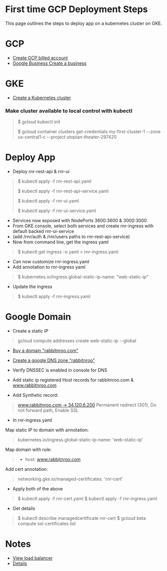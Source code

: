 # First time GCP Deployment Steps
This page outlines the steps to deploy app on a kubernetes cluster on GKE.

# GCP
- [Create GCP billed account](https://console.cloud.google.com/billing/01D4EF-77D620-DAFCAA?project=utopian-theater-297420)
- [Google Business
Create a business](https://business.google.com/site/l/15307595727785047865?hl=en)

# GKE
- [Create a Kubernetes cluster](https://console.cloud.google.com/kubernetes/list?project=utopian-theater-297420&folder=&organizationId=)

### Make cluster available to local control with kubectl
> $ gcloud kubectl init
>
> $ gcloud container clusters get-credentials my-first-cluster-1 --zone us-central1-c --project utopian-theater-297420

# Deploy App
- Deploy rnr-rest-api & rnr-ui
> 	$ kubectl apply -f rnr-rest-api.yaml
> 
> 	$ kubectl apply -f rnr-rest-api-service.yaml
> 
> 	$ kubectl apply -f rnr-ui.yaml
> 
> 	$ kubectl apply -f rnr-ui-service.yaml
- Services now exposed with NodePorts 3600:3600 & 3000:3000
- From GKE console, select both services and create rnr-ingress with default backed rnr-ui-service
- (add /rnr/auth & /rnr/users paths to rnr-rest-api-service)
- Now from command line, get the ingress yaml
> 	$ kubectl get ingress -o yaml > rnr-ingress.yaml
- Can now customize rnr-ingress.yaml
- Add annotation to rnr-ingress yaml
> 	$ kubernetes.io/ingress.global-static-ip-name: "web-static-ip"
- Update the ingress 
> 	$ kubectl apply -f rnr-ingress.yaml

# Google Domain
- Create a static IP
> gcloud compute addresses create web-static-ip --global

- [Buy a domain "rabbitnroo.com"](https://domains.google.com/registrar/search?searchTerm=ren.com&hl=en&_ga=2.67240145.1107454859.1610462061-863361608.1610462061#)

- [Create a google DNS zone "rabbitnroo"](https://domains.google.com/registrar/rabbitnroo.com/dns?_ga=2.42768225.599502862.1610551551-863361608.1610462061)

- Verify DNSSEC is enabled in console for DNS
- Add static ip registered Host records for rabbitnroo.com & www.rabbitnroo.com
- Add Synthetic record:
> 	www.rabbitnroo.com → 34.120.6.200
> 	Permanent redirect (301), Do not forward path, Enable SSL
- In rnr-ingress.yaml

Map static IP to domain with annotation:
> 	kubernetes.io/ingress.global-static-ip-name: 'web-static-ip'

Map domain with rule:
> 	- host: www.rabbitnroo.com

Add cert annotation:
> 	networking.gke.io/managed-certificates: 'rnr-cert'
- Apply both of the above
> 	$ kubectl apply -f rnr-cert.yaml
> 	$ kubectl apply -f rnr-ingress.yaml
- Get details
> 	$ kubectl describe managedcertificate rnr-cert
>  $ gcloud beta compute ssl-certificates list

# Notes
- [View load balancer](https://console.cloud.google.com/net-services/loadbalancing/loadBalancers/list?project=utopian-theater-297420)
- [Details](https://cloud.google.com/kubernetes-engine/docs/concepts/ingress)
